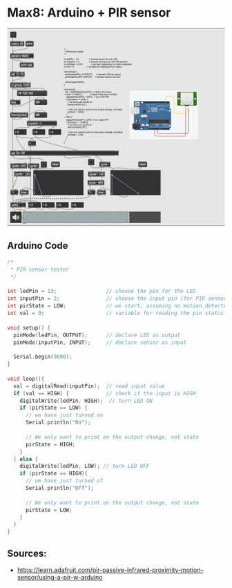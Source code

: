 # Max8: Arduino + PIR sensor

<img src="./media/04_Max8 - Arduino + PIRsensor.png" style="zoom:50%;" />

## Arduino Code

``` c
/*
 * PIR sensor tester
 */
 
int ledPin = 13;                // choose the pin for the LED
int inputPin = 2;               // choose the input pin (for PIR sensor)
int pirState = LOW;             // we start, assuming no motion detected
int val = 0;                    // variable for reading the pin status
 
void setup() {
  pinMode(ledPin, OUTPUT);      // declare LED as output
  pinMode(inputPin, INPUT);     // declare sensor as input
 
  Serial.begin(9600);
}
 
void loop(){
  val = digitalRead(inputPin);  // read input value
  if (val == HIGH) {            // check if the input is HIGH
    digitalWrite(ledPin, HIGH);  // turn LED ON
    if (pirState == LOW) {
      // we have just turned on
      Serial.println("On");
      
      // We only want to print on the output change, not state
      pirState = HIGH;
    }
  } else {
    digitalWrite(ledPin, LOW); // turn LED OFF
    if (pirState == HIGH){
      // we have just turned of
      Serial.println("Off");
      
      // We only want to print on the output change, not state
      pirState = LOW;
    }
  }
}
```


## Sources:
- https://learn.adafruit.com/pir-passive-infrared-proximity-motion-sensor/using-a-pir-w-arduino

